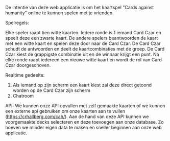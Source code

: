 De intentie van deze web applicatie is om het kaartspel "Cards against humanity" online te kunnen spelen met je vrienden.

Spelregels:

Elke speler raapt tien witte kaarten. Iedere ronde is 1 iemand Card Czar en speelt deze een zwarte kaart. De andere spelers beantwoorden de kaart met een witte kaart en spelen deze door naar de Card Czar. De Card Czar schudt de antwoorden en deelt de kaartcombinaties met de groep. De Card Czar kiest de grappigste combinatie uit en de winnaar krijgt een punt. Na elke ronde raapt iedereen een nieuwe witte kaart en wordt de rol van Card Czar doorgeschoven.

Realtime gedeelte:

1) Als iemand op zijn scherm een kaart kiest zal deze direct getoond worden op de Card Czar zijn scherm
2) Chatroom

API:
We kunnen onze API opvullen met zelf gemaakte kaarten of we kunnen een externe api gebruiken om onze kaarten aan te vullen (https://crhallberg.com/cah/). Aan de hand van deze API kunnen we voorgemaakte decks selecteren en deze toevoegen aan onze database. Zo hoeven we minder eigen data te maken en sneller beginnen aan onze web applicatie.
